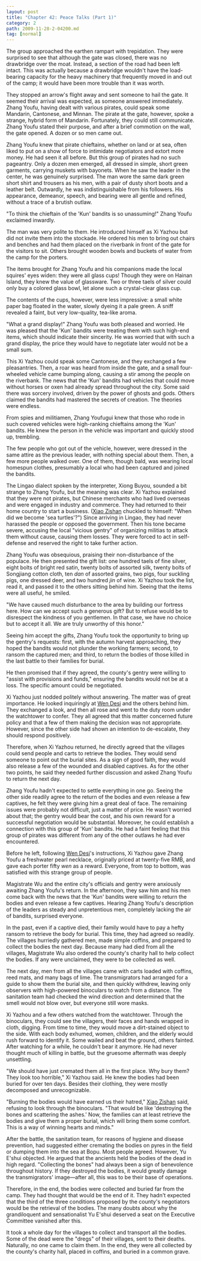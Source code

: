 ```yaml
---
layout: post
title: "Chapter 42: Peace Talks (Part 1)"
category: 2
path: 2009-11-28-2-04200.md
tag: [normal]
---
```


The group approached the earthen rampart with trepidation. They were surprised to see that although the gate was closed, there was no drawbridge over the moat. Instead, a section of the road had been left intact. This was actually because a drawbridge wouldn't have the load-bearing capacity for the heavy machinery that frequently moved in and out of the camp; it would have been more trouble than it was worth.

They stopped an arrow's flight away and sent someone to hail the gate. It seemed their arrival was expected, as someone answered immediately. Zhang Youfu, having dealt with various pirates, could speak some Mandarin, Cantonese, and Minnan. The pirate at the gate, however, spoke a strange, hybrid form of Mandarin. Fortunately, they could still communicate. Zhang Youfu stated their purpose, and after a brief commotion on the wall, the gate opened. A dozen or so men came out.

Zhang Youfu knew that pirate chieftains, whether on land or at sea, often liked to put on a show of force to intimidate negotiators and extort more money. He had seen it all before. But this group of pirates had no such pageantry. Only a dozen men emerged, all dressed in simple, short green garments, carrying muskets with bayonets. When he saw the leader in the center, he was genuinely surprised. The man wore the same dark green short shirt and trousers as his men, with a pair of dusty short boots and a leather belt. Outwardly, he was indistinguishable from his followers. His appearance, demeanor, speech, and bearing were all gentle and refined, without a trace of a brutish outlaw.

"To think the chieftain of the 'Kun' bandits is so unassuming!" Zhang Youfu exclaimed inwardly.

The man was very polite to them. He introduced himself as Xi Yazhou but did not invite them into the stockade. He ordered his men to bring out chairs and benches and had them placed on the riverbank in front of the gate for the visitors to sit. Others brought wooden bowls and buckets of water from the camp for the porters.

The items brought for Zhang Youfu and his companions made the local squires' eyes widen: they were all glass cups! Though they were on Hainan Island, they knew the value of glassware. Two or three taels of silver could only buy a colored glass bowl, let alone such a crystal-clear glass cup.

The contents of the cups, however, were less impressive: a small white paper bag floated in the water, slowly dyeing it a pale green. A sniff revealed a faint, but very low-quality, tea-like aroma.

"What a grand display!" Zhang Youfu was both pleased and worried. He was pleased that the 'Kun' bandits were treating them with such high-end items, which should indicate their sincerity. He was worried that with such a grand display, the price they would have to negotiate later would not be a small sum.

This Xi Yazhou could speak some Cantonese, and they exchanged a few pleasantries. Then, a roar was heard from inside the gate, and a small four-wheeled vehicle came bumping along, causing a stir among the people on the riverbank. The news that the 'Kun' bandits had vehicles that could move without horses or oxen had already spread throughout the city. Some said there was sorcery involved, driven by the power of ghosts and gods. Others claimed the bandits had mastered the secrets of creation. The theories were endless.

From spies and militiamen, Zhang Youfugui knew that those who rode in such covered vehicles were high-ranking chieftains among the 'Kun' bandits. He knew the person in the vehicle was important and quickly stood up, trembling.

The few people who got out of the vehicle, however, were dressed in the same attire as the previous leader, with nothing special about them. Then, a few more people walked over. One of them, though bald, was wearing local homespun clothes, presumably a local who had been captured and joined the bandits.

The Lingao dialect spoken by the interpreter, Xiong Buyou, sounded a bit strange to Zhang Youfu, but the meaning was clear. Xi Yazhou explained that they were not pirates, but Chinese merchants who had lived overseas and were engaged in industry and commerce. They had returned to their home country to start a business. ([Xiao Zishan][y001] chuckled to himself: "When did we become 'sea turtles'?") Since arriving in Lingao, they had never harassed the people or opposed the government. Then his tone became severe, accusing the local "vicious gentry" of organizing militias to attack them without cause, causing them losses. They were forced to act in self-defense and reserved the right to take further action.

Zhang Youfu was obsequious, praising their non-disturbance of the populace. He then presented the gift list: one hundred taels of fine silver, eight bolts of bright red satin, twenty bolts of assorted silk, twenty bolts of Songjiang cotton cloth, ten *dan* of assorted grains, two pigs, four suckling pigs, one dressed deer, and two hundred *jin* of wine. Xi Yazhou took the list, read it, and passed it to the others sitting behind him. Seeing that the items were all useful, he smiled.

"We have caused much disturbance to the area by building our fortress here. How can we accept such a generous gift? But to refuse would be to disrespect the kindness of you gentlemen. In that case, we have no choice but to accept it all. We are truly unworthy of this honor."

Seeing him accept the gifts, Zhang Youfu took the opportunity to bring up the gentry's requests: first, with the autumn harvest approaching, they hoped the bandits would not plunder the working farmers; second, to ransom the captured men; and third, to return the bodies of those killed in the last battle to their families for burial.

He then promised that if they agreed, the county's gentry were willing to "assist with provisions and funds," ensuring the bandits would not be at a loss. The specific amount could be negotiated.

Xi Yazhou just nodded politely without answering. The matter was of great importance. He looked inquiringly at [Wen Desi][y002] and the others behind him. They exchanged a look, and then all rose and went to the duty room under the watchtower to confer. They all agreed that this matter concerned future policy and that a few of them making the decision was not appropriate. However, since the other side had shown an intention to de-escalate, they should respond positively.

Therefore, when Xi Yazhou returned, he directly agreed that the villages could send people and carts to retrieve the bodies. They would send someone to point out the burial sites. As a sign of good faith, they would also release a few of the wounded and disabled captives. As for the other two points, he said they needed further discussion and asked Zhang Youfu to return the next day.

Zhang Youfu hadn't expected to settle everything in one go. Seeing the other side readily agree to the return of the bodies and even release a few captives, he felt they were giving him a great deal of face. The remaining issues were probably not difficult, just a matter of price. He wasn't worried about that; the gentry would bear the cost, and his own reward for a successful negotiation would be substantial. Moreover, he could establish a connection with this group of 'Kun' bandits. He had a faint feeling that this group of pirates was different from any of the other outlaws he had ever encountered.

Before he left, following [Wen Desi][y002]'s instructions, Xi Yazhou gave Zhang Youfu a freshwater pearl necklace, originally priced at twenty-five RMB, and gave each porter fifty *wen* as a reward. Everyone, from top to bottom, was satisfied with this strange group of people.

Magistrate Wu and the entire city's officials and gentry were anxiously awaiting Zhang Youfu's return. In the afternoon, they saw him and his men come back with the news that the 'Kun' bandits were willing to return the bodies and even release a few captives. Hearing Zhang Youfu's description of the leaders as steady and unpretentious men, completely lacking the air of bandits, surprised everyone.

In the past, even if a captive died, their family would have to pay a hefty ransom to retrieve the body for burial. This time, they had agreed so readily. The villages hurriedly gathered men, made simple coffins, and prepared to collect the bodies the next day. Because many had died from all the villages, Magistrate Wu also ordered the county's charity hall to help collect the bodies. If any were unclaimed, they were to be collected as well.

The next day, men from all the villages came with carts loaded with coffins, reed mats, and many bags of lime. The transmigrators had arranged for a guide to show them the burial site, and then quickly withdrew, leaving only observers with high-powered binoculars to watch from a distance. The sanitation team had checked the wind direction and determined that the smell would not blow over, but everyone still wore masks.

Xi Yazhou and a few others watched from the watchtower. Through the binoculars, they could see the villagers, their faces and hands wrapped in cloth, digging. From time to time, they would move a dirt-stained object to the side. With each body exhumed, women, children, and the elderly would rush forward to identify it. Some wailed and beat the ground, others fainted. After watching for a while, he couldn't bear it anymore. He had never thought much of killing in battle, but the gruesome aftermath was deeply unsettling.

"We should have just cremated them all in the first place. Why bury them? They look too horrible," Xi Yazhou said. He knew the bodies had been buried for over ten days. Besides their clothing, they were mostly decomposed and unrecognizable.

"Burning the bodies would have earned us their hatred," [Xiao Zishan][y001] said, refusing to look through the binoculars. "That would be like 'destroying the bones and scattering the ashes.' Now, the families can at least retrieve the bodies and give them a proper burial, which will bring them some comfort. This is a way of winning hearts and minds."

After the battle, the sanitation team, for reasons of hygiene and disease prevention, had suggested either cremating the bodies on pyres in the field or dumping them into the sea at Bopu. Most people agreed. However, Yu E'shui objected. He argued that the ancients held the bodies of the dead in high regard. "Collecting the bones" had always been a sign of benevolence throughout history. If they destroyed the bodies, it would greatly damage the transmigrators' image—after all, this was to be their base of operations.

Therefore, in the end, the bodies were collected and buried far from the camp. They had thought that would be the end of it. They hadn't expected that the third of the three conditions proposed by the county's negotiators would be the retrieval of the bodies. The many doubts about why the grandiloquent and sensationalist Yu E'shui deserved a seat on the Executive Committee vanished after this.

It took a whole day for the villages to collect and transport all the bodies. Some of the dead were the "dregs" of their villages, sent to their deaths. Naturally, no one came to claim them. In the end, they were all collected by the county's charity hall, placed in coffins, and buried in a common grave.

[y001]: /characters/y001 "Xiao Zishan"
[y002]: /characters/y002 "Wen Desi"